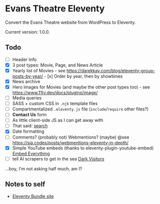 # Evans Theatre Eleventy

Convert the Evans Theatre website from WordPress to Eleventy.

Current version: 1.0.0.

## Todo
- [ ] Header Info
- [x] 3 post types: Movie, Page, and News Article
- [x] Yearly list of Movies - see https://darekkay.com/blog/eleventy-group-posts-by-year/
      - [x] Order by year, then by showtimes
- [x] News archive
- [x] Hero images for Movies (and maybe the other post types too) - see https://www.11ty.dev/docs/plugins/image/
- [ ] Media queries
- [ ] SASS + custom CSS in `.njk` template files
- [ ] Compartmentalized `.eleventy.js` file (`include`/`require` other files?)
- [ ] **Contact Us** form
- [ ] As little client-side JS as I can get away with
- [ ] That said: [search](https://rknight.me/using-pagefind-with-eleventy-for-search/)
- [x] Date formatting
- [ ] Comments? (probably not) Webmentions? (maybe) @see https://sia.codes/posts/webmentions-eleventy-in-depth/
- [x] Simple YouTube embeds (thanks to eleventy-plugin-youtube-embed) [Embed Everything](https://gfscott.com/embed-everything/)
- [ ] tell AI scrapers to get in the sea [Dark Visitors](https://darkvisitors.com/)

...boy, I'm not asking half much, am I?

## Notes to self

- [Eleventy Bundle site](https://11tybundle.dev/categories/)